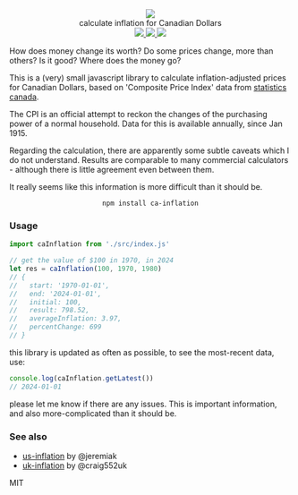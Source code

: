 <div align="center">
  <img src="https://cloud.githubusercontent.com/assets/399657/23590290/ede73772-01aa-11e7-8915-181ef21027bc.png" />
  <div>calculate inflation for Canadian Dollars</div>
  <a href="https://npmjs.org/package/ca-inflation">
    <img src="https://img.shields.io/npm/v/ca-inflation.svg?style=flat-square" />
  </a>
  <a href="https://unpkg.com/ca-inflation/builds/ca-inflation.min.js">
     <img src="https://badge-size.herokuapp.com/spencermountain/ca-inflation/master/builds/ca-inflation.min.js" />
  </a>
  <a href="https://nodejs.org/api/documentation.html#documentation_stability_index">
    <img src="https://img.shields.io/badge/stability-stable-green.svg?style=flat-square" />
  </a>
</div>

How does money change its worth? Do some prices change, more than others? Is it good? Where does the money go?

This is a (very) small javascript library to calculate inflation-adjusted prices for Canadian Dollars, based on 'Composite Price Index' data from [statistics canada](https://www150.statcan.gc.ca/n1/pub/71-607-x/2018016/cpilg-ipcgl-eng.htm). 

The CPI is an official attempt to reckon the changes of the purchasing power of a normal household. Data for this is available annually, since Jan 1915.

Regarding the calculation, there are apparently some subtle caveats which I do not understand. Results are comparable to many commercial calculators - although there is little agreement even between them.

It really seems like this information is more difficult than it should be.


<div align="center">
  <code>npm install ca-inflation</code>
</div>


### Usage

```js
import caInflation from './src/index.js'

// get the value of $100 in 1970, in 2024
let res = caInflation(100, 1970, 1980)
// {
//   start: '1970-01-01',
//   end: '2024-01-01',
//   initial: 100,
//   result: 798.52,
//   averageInflation: 3.97,
//   percentChange: 699
// }
```

this library is updated as often as possible, to see the most-recent data, use:
```js
console.log(caInflation.getLatest())
// 2024-01-01
```

please let me know if there are any issues. This is important information, and also more-complicated than it should be.

### See also
* [us-inflation](https://www.npmjs.com/package/us-inflation) by @jeremiak
* [uk-inflation](https://github.com/craig552uk/uk-inflation) by @craig552uk

MIT